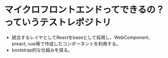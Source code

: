 # マイクロフロントエンドってできるの？っていうテストレポジトリ  
- 統合するレイヤとしてReactをbaseとして採用し、WebComponent、preact, vue等で作成したコンポーネントを利用する。  
- bootstrap的な仕組みを探る。
